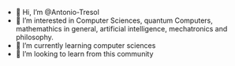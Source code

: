 - 👋 Hi, I’m @Antonio-Tresol
- 👀 I’m interested in Computer Sciences, quantum Computers, mathemathics in general, artificial intelligence, mechatronics and philosophy.
- 🌱 I’m currently learning computer sciences
- 💞️ I’m looking to learn from this community
<!---
Antonio-Tresol/Antonio-Tresol is a ✨ special ✨ repository because its `README.md` (this file) appears on your GitHub profile.
You can click the Preview link to take a look at your changes.
--->
